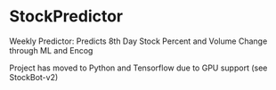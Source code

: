 # StockPredictor

Weekly Predictor:
Predicts 8th Day Stock Percent and Volume Change through ML and Encog

Project has moved to Python and Tensorflow due to GPU support (see StockBot-v2)
